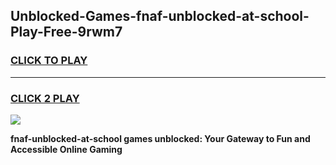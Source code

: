 
## Unblocked-Games-fnaf-unblocked-at-school-Play-Free-9rwm7
<h3>
<a href="https://premium76.site?title=fnaf-unblocked-at-school&ref=18A1">CLICK TO PLAY</a></h3>
<hr>

<h3>
<a href="https://premium76.site?title=fnaf-unblocked-at-school&ref=18A1">CLICK 2 PLAY</a>
  
</h3>

<a href="https://premium76.site?title=fnaf-unblocked-at-school&ref=18A1"><img src="https://clearcache.store/games.png"></a>


**fnaf-unblocked-at-school games unblocked: Your Gateway to Fun and Accessible Online Gaming**
